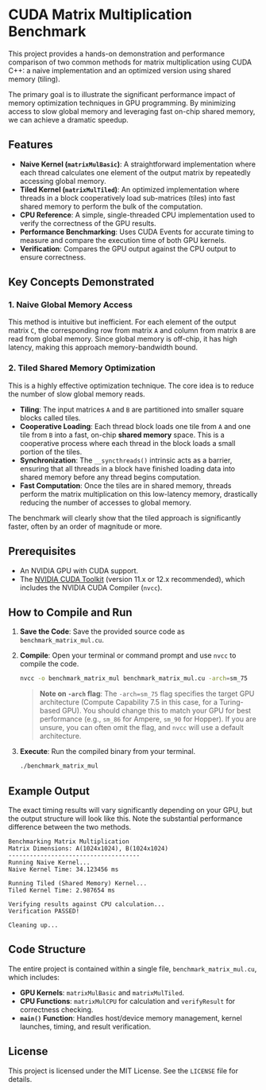 
# CUDA Matrix Multiplication Benchmark

This project provides a hands-on demonstration and performance comparison of two common methods for matrix multiplication using CUDA C++: a naive implementation and an optimized version using shared memory (tiling).

The primary goal is to illustrate the significant performance impact of memory optimization techniques in GPU programming. By minimizing access to slow global memory and leveraging fast on-chip shared memory, we can achieve a dramatic speedup.

## Features

*   **Naive Kernel (`matrixMulBasic`)**: A straightforward implementation where each thread calculates one element of the output matrix by repeatedly accessing global memory.
*   **Tiled Kernel (`matrixMulTiled`)**: An optimized implementation where threads in a block cooperatively load sub-matrices (tiles) into fast shared memory to perform the bulk of the computation.
*   **CPU Reference**: A simple, single-threaded CPU implementation used to verify the correctness of the GPU results.
*   **Performance Benchmarking**: Uses CUDA Events for accurate timing to measure and compare the execution time of both GPU kernels.
*   **Verification**: Compares the GPU output against the CPU output to ensure correctness.

## Key Concepts Demonstrated

### 1. Naive Global Memory Access

This method is intuitive but inefficient. For each element of the output matrix `C`, the corresponding row from matrix `A` and column from matrix `B` are read from global memory. Since global memory is off-chip, it has high latency, making this approach memory-bandwidth bound.

### 2. Tiled Shared Memory Optimization

This is a highly effective optimization technique. The core idea is to reduce the number of slow global memory reads.

*   **Tiling**: The input matrices `A` and `B` are partitioned into smaller square blocks called tiles.
*   **Cooperative Loading**: Each thread block loads one tile from `A` and one tile from `B` into a fast, on-chip **shared memory** space. This is a cooperative process where each thread in the block loads a small portion of the tiles.
*   **Synchronization**: The `__syncthreads()` intrinsic acts as a barrier, ensuring that all threads in a block have finished loading data into shared memory before any thread begins computation.
*   **Fast Computation**: Once the tiles are in shared memory, threads perform the matrix multiplication on this low-latency memory, drastically reducing the number of accesses to global memory.

The benchmark will clearly show that the tiled approach is significantly faster, often by an order of magnitude or more.

## Prerequisites

*   An NVIDIA GPU with CUDA support.
*   The [NVIDIA CUDA Toolkit](https://developer.nvidia.com/cuda-toolkit) (version 11.x or 12.x recommended), which includes the NVIDIA CUDA Compiler (`nvcc`).

## How to Compile and Run

1.  **Save the Code**: Save the provided source code as `benchmark_matrix_mul.cu`.

2.  **Compile**: Open your terminal or command prompt and use `nvcc` to compile the code.

    ```bash
    nvcc -o benchmark_matrix_mul benchmark_matrix_mul.cu -arch=sm_75
    ```

    > **Note on `-arch` flag**: The `-arch=sm_75` flag specifies the target GPU architecture (Compute Capability 7.5 in this case, for a Turing-based GPU). You should change this to match your GPU for best performance (e.g., `sm_86` for Ampere, `sm_90` for Hopper). If you are unsure, you can often omit the flag, and `nvcc` will use a default architecture.

3.  **Execute**: Run the compiled binary from your terminal.

    ```bash
    ./benchmark_matrix_mul
    ```

## Example Output

The exact timing results will vary significantly depending on your GPU, but the output structure will look like this. Note the substantial performance difference between the two methods.

```
Benchmarking Matrix Multiplication
Matrix Dimensions: A(1024x1024), B(1024x1024)
-------------------------------------
Running Naive Kernel...
Naive Kernel Time: 34.123456 ms

Running Tiled (Shared Memory) Kernel...
Tiled Kernel Time: 2.987654 ms

Verifying results against CPU calculation...
Verification PASSED!

Cleaning up...
```

## Code Structure

The entire project is contained within a single file, `benchmark_matrix_mul.cu`, which includes:

*   **GPU Kernels**: `matrixMulBasic` and `matrixMulTiled`.
*   **CPU Functions**: `matrixMulCPU` for calculation and `verifyResult` for correctness checking.
*   **`main()` Function**: Handles host/device memory management, kernel launches, timing, and result verification.

## License

This project is licensed under the MIT License. See the `LICENSE` file for details.
